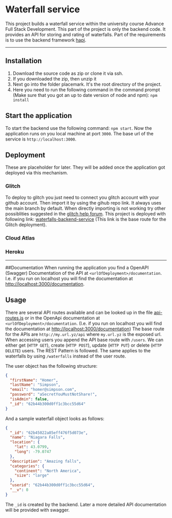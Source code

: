 # Waterfall service

This project builds a waterfall service within the university course Advance Full Stack Development. This part of the
project is only the backend code. It provides an API for storing and rating of waterfalls. Part of the requirements is
to use the backend framework [hapi](https://hapi.dev/).

---

## Installation

1. Download the source code as zip or clone it via ssh.
2. If you downloaded the zip, then unzip it
3. Next go into the folder placemark. It's the root directory of the project.
4. Here you need to run the following command in the command prompt (Make sure that you got an up to date version of
   node and npm): `npm install`

## Start the application

To start the backend use the following command: `npm start`. Now the application runs on you local machine at
port `3000`. The base url of the service is `http://localhost:3000`.

## Deployment

These are placeholder for later. They will be added once the application got deployed via this mechanism.

### Glitch
To deploy to glitch you just need to connect you glitch account with your github account. Then import it by using the gihub repo link. It always uses the main branch by default. When directly importing is not working try other possiblities suggested in the [glitch help forum](https://help.glitch.com/kb/article/20-importing-code-from-github/).
This project is deployed with following link: [waterfalls-backend-service](waterfalls-backend-service)
(This link is the base route for the Glitch deployment).

### Cloud Atlas

### Heroku

---
##Documentation
When running the application you find a OpenAPI (Swagger) Documentation of the API at `<urlOfDeployment>/documentation`.
I.e. if you run on localhost you will find the documentation at [http://localhost:3000/documentation](http://localhost:3000/documentation).

## Usage
There are several API routes available and can be looked up in the file [api-routes.js](./src/api-routes.js) or in the OpenApi documentation at `<urlOfDeployment>/documentation`.
(I.e. if you run on localhost you will find the documentation at [http://localhost:3000/documentation](http://localhost:3000/documentation))
The base route for the APIs are `http://my.url.yz/api` where `my.url.yz` is the exposed url. When accessing users you append the
API base route with `/users`. We can either get (`HTTP GET`), create (`HTTP POST`), update (`HTTP PUT`) or
delete (`HTTP DELETE`) users. The REST Pattern is followed. The same applies to the waterfalls by using `/waterfalls`
instead of the user route.

The user object has the following structure:

````json
{
  "firstName": "Homer",
  "lastName": "Simpson",
  "email": "homer@simpson.com",
  "password": "aSecretYouMustNotShare!",
  "isAdmin": false,
  "_id": "62b44b300d0ff1c3bcc55d64"
}
````

And a sample waterfall object looks as follows:

````json
{
  "_id": "62b45022a85eff476f5d073e",
  "name": "Niagara Falls",
  "location": {
    "lat": 43.0799,
    "long": -79.0747
  },
  "description": "Amazing falls",
  "categories": {
    "continent": "North America",
    "size": "large"
  },
  "userid": "62b44b300d0ff1c3bcc55d64",
  "__v": 0
}
````

The `_id` is created by the backend.
Later a more detailed API documentation will be provided with swagger.
